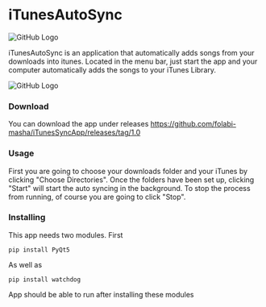 
# iTunesAutoSync

![GitHub Logo](https://i.ibb.co/P17GFWJ/app-icon.png)

iTunesAutoSync is an application that automatically adds songs from your downloads into itunes. Located in the menu bar, just start the app and your computer automatically adds the songs to your iTunes Library. 

![GitHub Logo](https://i.ibb.co/MccGycs/Screenshot-2020-02-20-21-20-26.png)

### Download 

You can download the app under releases
https://github.com/folabi-masha/iTunesSyncApp/releases/tag/1.0

### Usage

First you are going to choose your downloads folder and your iTunes by clicking "Choose Directories". 
Once the folders have been set up, clicking "Start" will start the auto syncing in the background.
To stop the process from running, of course you are going to click "Stop".

### Installing

This app needs two modules. First

```
pip install PyQt5
```

As well as

```
pip install watchdog
```

App should be able to run after installing these modules
